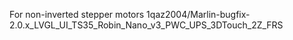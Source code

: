 For non-inverted stepper motors
1qaz2004/Marlin-bugfix-2.0.x_LVGL_UI_TS35_Robin_Nano_v3_PWC_UPS_3DTouch_2Z_FRS
